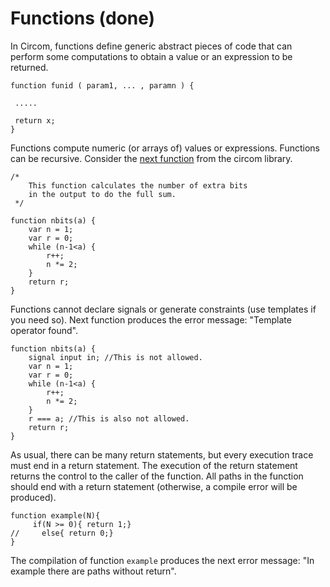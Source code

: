 # Functions \(done\)

In Circom, functions define generic abstract pieces of code that can perform some computations to obtain a value or an expression to be returned.

```text
function funid ( param1, ... , paramn ) {

 .....

 return x;
}
```

Functions compute numeric \(or arrays of\) values or expressions. Functions can be recursive. Consider the [next function](https://github.com/iden3/circomlib/blob/master/circuits/binsum.circom) from the circom library.

```text
/*
    This function calculates the number of extra bits 
    in the output to do the full sum.
 */

function nbits(a) {
    var n = 1;
    var r = 0;
    while (n-1<a) {
        r++;
        n *= 2;
    }
    return r;
}
```

Functions cannot declare signals or generate constraints \(use templates if you need so\). Next function produces the error message: "Template operator found".

```text
function nbits(a) {
    signal input in; //This is not allowed.
    var n = 1;
    var r = 0;
    while (n-1<a) {
        r++;
        n *= 2;
    }
    r === a; //This is also not allowed.
    return r;
}
```

As usual, there can be many return statements, but every execution trace must end in a return statement. The execution of the return statement returns the control to the caller of the function. All paths in the function should end with a return statement \(otherwise, a compile error will be produced\).

```text
function example(N){
     if(N >= 0){ return 1;}
//     else{ return 0;}
}
```

The compilation of function `example` produces the next error message: "In example there are paths without return".

